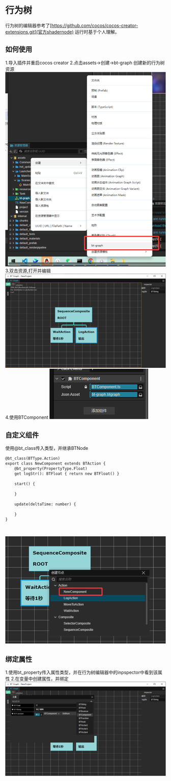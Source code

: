 # 行为树
行为树的编辑器参考了[https://github.com/cocos/cocos-creator-extensions.git](官方shadernode)
运行时基于个人理解。

## 如何使用
1.导入插件并重启cocos creator
2.点击assets->创建->bt-graph 创建新的行为树资源
![1](./doc/QQ20250522-165412.png)
3.双击资源,打开并编辑
![1](./doc/QQ20250522-164339.png)
4.使用BTComponent
![1](./doc/QQ20250522-171458.png)


## 自定义组件
使用@bt_class传入类型，并继承BTNode
```
@bt_class(BTType.Action)
export class NewComponent extends BTAction {
    @bt_property(PropertyType.Float)
    get logStr(): BTFloat { return new BTFloat() }

    start() {

    }

    update(deltaTime: number) {

    }
}



```

![1](./doc/QQ20250522-171915.png)

## 绑定属性
1.使用bt_property传入属性类型，并在行为树编辑器中的inpspector中看到该属性
2.在变量中创建属性，并绑定
![alt text](./doc/image.png)